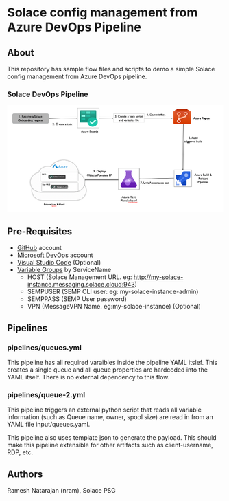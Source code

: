 # Solace config management from Azure DevOps Pipeline

## About

This repository has sample flow files and scripts to demo a simple Solace config management from Azure DevOps pipeline.

### Solace DevOps Pipeline

![Solace DevOps Pipeline](img/Picture1.png?raw=true "Solace DevOps Pipeline")

## Pre-Requisites

- [GitHub](http://www.github.com) account
- [Microsoft DevOps](http://dev.azure.com) account
- [Visual Studio Code](http://code.visualstudio.com) (Optional)
- [Variable Groups](https://medium.com/slalom-technology/learn-to-use-variable-groups-in-azure-devops-pipelines-203a485b4731) by ServiceName
    - HOST (Solace Management URL. eg: http://my-solace-instance.messaging.solace.cloud:943)
    - SEMPUSER (SEMP CLI user: eg: my-solace-instance-admin)
    - SEMPPASS (SEMP User password)
    - VPN (MessageVPN Name. eg:my-solace-instance) (Optional)

## Pipelines

### pipelines/queues.yml

This pipeline has all required varaibles inside the pipeline YAML itslef. This creates a single queue and all queue properties are hardcoded into the YAML itself. There is no external dependency to this flow.

### pipelines/queue-2.yml

This pipeline triggers an external python script that reads all variable information (such as Queue name, owner, spool size) are read in from an YAML file input/queues.yaml.

This pipeline also uses template json to generate the payload. This should make this pipeline extensible for other artifacts such as client-username, RDP, etc.

## Authors

Ramesh Natarajan (nram), Solace PSG